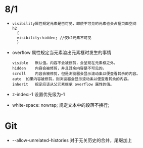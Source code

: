 # 8/1

* ```html
  visibility属性规定元素是否可见，即使不可见的元素也会占据页面空间
  h2
    {
    visibility:hidden; //使h2元素不可见
    }
  ```

* overflow 属性规定当元素溢出元素框时发生的事情

  ```
  visible 	默认值。内容不会被修剪，会呈现在元素框之外。
  hidden 	内容会被修剪，并且其余内容是不可见的。
  scroll 	内容会被修剪，但是浏览器会显示滚动条以便查看其余的内容。
  auto 	如果内容被修剪，则浏览器会显示滚动条以便查看其余的内容。
  inherit 	规定应该从父元素继承 overflow 属性的值。
  ```

* z-index:-1 设置优先级为-1

* white-space: nowrap; 规定文本中的段落不换行;

# Git

* --allow-unrelated-histories  对于无关历史的合并，尾缀加上





